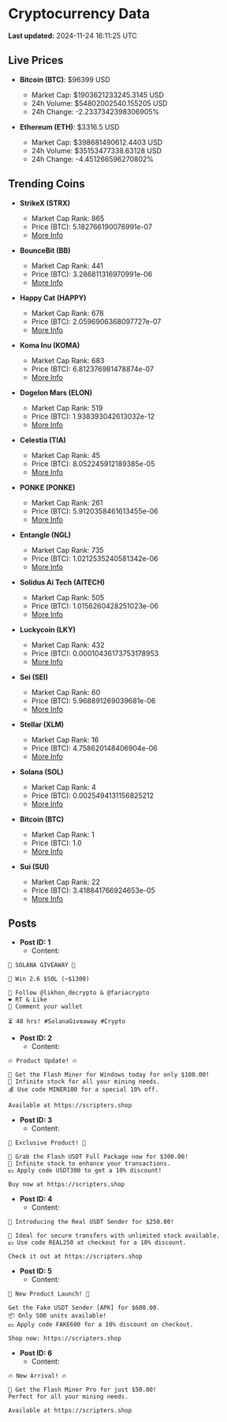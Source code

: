 # Cryptocurrency Data

**Last updated:** 2024-11-24 16:11:25 UTC

## Live Prices
- **Bitcoin (BTC)**: $96399 USD
  - Market Cap: $1903621233245.3145 USD
  - 24h Volume: $54802002540.155205 USD
  - 24h Change: -2.2337342398306905%

- **Ethereum (ETH)**: $3316.5 USD
  - Market Cap: $398681490612.4403 USD
  - 24h Volume: $35153477338.63128 USD
  - 24h Change: -4.451266596270802%

## Trending Coins
- **StrikeX (STRX)**
  - Market Cap Rank: 865
  - Price (BTC): 5.182766190076991e-07
  - [More Info](https://www.coingecko.com/en/coins/strike-x)

- **BounceBit (BB)**
  - Market Cap Rank: 441
  - Price (BTC): 3.286811316970991e-06
  - [More Info](https://www.coingecko.com/en/coins/bouncebit)

- **Happy Cat (HAPPY)**
  - Market Cap Rank: 678
  - Price (BTC): 2.0596906368097727e-07
  - [More Info](https://www.coingecko.com/en/coins/happycat)

- **Koma Inu (KOMA)**
  - Market Cap Rank: 683
  - Price (BTC): 6.812376981478874e-07
  - [More Info](https://www.coingecko.com/en/coins/koma-inu)

- **Dogelon Mars (ELON)**
  - Market Cap Rank: 519
  - Price (BTC): 1.938393042613032e-12
  - [More Info](https://www.coingecko.com/en/coins/dogelon-mars)

- **Celestia (TIA)**
  - Market Cap Rank: 45
  - Price (BTC): 8.052245912189385e-05
  - [More Info](https://www.coingecko.com/en/coins/celestia)

- **PONKE (PONKE)**
  - Market Cap Rank: 261
  - Price (BTC): 5.9120358461613455e-06
  - [More Info](https://www.coingecko.com/en/coins/ponke)

- **Entangle (NGL)**
  - Market Cap Rank: 735
  - Price (BTC): 1.0212535240581342e-06
  - [More Info](https://www.coingecko.com/en/coins/entangle)

- **Solidus Ai Tech (AITECH)**
  - Market Cap Rank: 505
  - Price (BTC): 1.0156260428251023e-06
  - [More Info](https://www.coingecko.com/en/coins/solidus-ai-tech)

- **Luckycoin (LKY)**
  - Market Cap Rank: 432
  - Price (BTC): 0.00010436173753178953
  - [More Info](https://www.coingecko.com/en/coins/luckycoin)

- **Sei (SEI)**
  - Market Cap Rank: 60
  - Price (BTC): 5.968891269039681e-06
  - [More Info](https://www.coingecko.com/en/coins/sei)

- **Stellar (XLM)**
  - Market Cap Rank: 16
  - Price (BTC): 4.758620148406904e-06
  - [More Info](https://www.coingecko.com/en/coins/stellar)

- **Solana (SOL)**
  - Market Cap Rank: 4
  - Price (BTC): 0.0025494131156825212
  - [More Info](https://www.coingecko.com/en/coins/solana)

- **Bitcoin (BTC)**
  - Market Cap Rank: 1
  - Price (BTC): 1.0
  - [More Info](https://www.coingecko.com/en/coins/bitcoin)

- **Sui (SUI)**
  - Market Cap Rank: 22
  - Price (BTC): 3.418841766924653e-05
  - [More Info](https://www.coingecko.com/en/coins/sui)

## Posts
- **Post ID: 1**
  - Content:
```
🚀 SOLANA GIVEAWAY 🚀

🎁 Win 2.6 $SOL (~$1300)

🤝 Follow @likhon_decrypto & @fariacrypto
❤️ RT & Like
💬 Comment your wallet

⏳ 48 hrs! #SolanaGiveaway #Crypto
```

- **Post ID: 2**
  - Content:
```
🔥 Product Update! 🔥

🚀 Get the Flash Miner for Windows today for only $100.00!
🔋 Infinite stock for all your mining needs.
💰 Use code MINER100 for a special 10% off.

Available at https://scripters.shop
```

- **Post ID: 3**
  - Content:
```
🎁 Exclusive Product! 🎁

💸 Grab the Flash USDT Full Package now for $300.00!
🎉 Infinite stock to enhance your transactions.
💵 Apply code USDT300 to get a 10% discount!

Buy now at https://scripters.shop
```

- **Post ID: 4**
  - Content:
```
💎 Introducing the Real USDT Sender for $250.00!

💼 Ideal for secure transfers with unlimited stock available.
💵 Use code REAL250 at checkout for a 10% discount.

Check it out at https://scripters.shop
```

- **Post ID: 5**
  - Content:
```
🚀 New Product Launch! 🚀

Get the Fake USDT Sender [APK] for $600.00.
📦 Only 500 units available!
💵 Apply code FAKE600 for a 10% discount on checkout.

Shop now: https://scripters.shop
```

- **Post ID: 6**
  - Content:
```
🔥 New Arrival! 🔥

💸 Get the Flash Miner Pro for just $50.00!
Perfect for all your mining needs.

Available at https://scripters.shop
```

